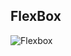 ## FlexBox
![Flexbox](https://github.com/user-attachments/assets/8dce09bb-3017-416d-8370-204e9932ac6f)
